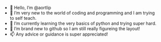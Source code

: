 - 👋 Hello, I’m @aortlip
- 👀 I’m very new to the world of coding and programming and I am trying to self teach.
- 🌱 I’m currently learning the very basics of python and trying super hard.
- 💞️ I’m brand new to github so I am still really figureing the layout!
- 📫 Any advice or guidance is super appreciated!

<!---
aortlip/aortlip is a ✨ special ✨ repository because its `README.md` (this file) appears on your GitHub profile.
You can click the Preview link to take a look at your changes.
--->
